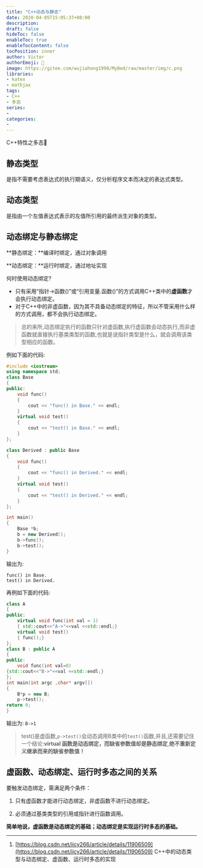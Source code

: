 ```yaml
---
title: "C++动态与静态"
date: 2020-04-05T15:05:37+08:00
description:
draft: false
hideToc: false
enableToc: true
enableTocContent: false
tocPosition: inner
author: Victor
authorEmoji: 👻
image: https://gitee.com/wujiahong1998/MyBed/raw/master/img/c.png
libraries:
- katex
- mathjax
tags:
- C++
- 多态
series:
-
categories:
-
---
```




C++特性之多态:mushroom:

<!--more-->

## 静态类型

是指不需要考虑表达式的执行期语义，仅分析程序文本而决定的表达式类型。

## 动态类型

是指由一个左值表达式表示的左值所引用的最终派生对象的类型。



## 动态绑定与静态绑定

**静态绑定：**编译时绑定，通过对象调用

**动态绑定：**运行时绑定，通过地址实现



何时使用动态绑定?

* 只有采用“指针->函数()”或“引用变量.函数()”的方式调用C++类中的**虚函数**才会执行动态绑定。
* 对于C++中的非虚函数，因为其不具备动态绑定的特征，所以不管采用什么样的方式调用，都不会执行动态绑定。

> 总的来所,动态绑定执行的函数只针对虚函数,执行虚函数会动态执行,而非虚函数就直接执行基类类型的函数,也就是说指针类型是什么，就会调用该类型相应的函数。

例如下面的代码:

```C++
#include <iostream>
using namespace std;
class Base
{
public:
    void func()
    {
        cout << "func() in Base." << endl;
    }
    virtual void test()
    {
        cout << "test() in Base." << endl;
    }
};

class Derived : public Base
{
    void func()
    {
        cout << "func() in Derived." << endl;
    }
    virtual void test()
    {
        cout << "test() in Derived." << endl;
    }
};

int main()
{
    Base *b;
    b = new Derived();
    b->func();
    b->test();
}
```

输出为:

```
func() in Base.
test() in Derived.
```

再例如下面的代码:

```c++
class A
{
public:
    virtual void func(int val = 1)
    { std::cout<<"A->"<<val <<std::endl;}
    virtual void test()
    { func();}
};
class B : public A
{
public:
    void func(int val=0)
{std::cout<<"B->"<<val <<std::endl;}
};
int main(int argc ,char* argv[])
{
    B*p = new B;
    p->test();
return 0;
}
```

输出为: `B->1`

> test()是虚函数,`p->test()`会动态调用B类中的`test()`函数,并且,还需要记住一个结论:**virtual 函数是动态绑定，而缺省参数值却是静态绑定**,**绝不重新定义继承而来的缺省参数值！**

## 虚函数、动态绑定、运行时多态之间的关系

要触发动态绑定，需满足两个条件：

1.  只有虚函数才能进行动态绑定，非虚函数不进行动态绑定。

2. 必须通过基类类型的引用或指针进行函数调用。

**简单地说，虚函数是动态绑定的基础；动态绑定是实现运行时多态的基础。**

---

1. [https://blog.csdn.net/iicy266/article/details/11906509](https://blog.csdn.net/iicy266/article/details/11906509) C++中的动态类型与动态绑定、虚函数、运行时多态的实现

